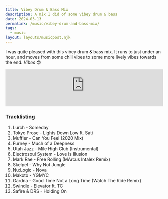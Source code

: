 ```yaml
---
title: Vibey Drum & Bass Mix
description: A mix I did of some vibey drum & bass
date: 2024-03-13
permalink: /music/vibey-drum-and-bass-mix/
tags:
  - music
layout: layouts/musicpost.njk
---
```


I was quite pleased with this vibey drum & bass mix. It runs to just under an hour, and moves from some chill vibes to some more lively vibes towards the end. _Vibes_ 😎


<iframe width="100%" height="120" src="https://player-widget.mixcloud.com/widget/iframe/?hide_cover=1&feed=%2Fhiccup%2Fvibey-drum-bass-mix%2F" frameborder="0" ></iframe>

### Tracklisting

1. Lurch - Someday
2. Tokyo Prose - Lights Down Low ft. Sati
3. Muffler - Can You Feel (2020 Mix)
4. Furney - Much of a Deepness
5. Utah Jazz - Mile High Club (Instrumental)
6. Electrosoul System - Love Is Illusion
7. Mark Rae - Free Rolling (MArcus Intalex Remix)
8. Skelpel - Why Not Jungle
9. Nu:Logic - Nova
10. Makoto - YGMYC
11. Gardna - Good Time Not a Long Time (Watch The Ride Remix)
12. Swindle - Elevator ft. TC
13. Safire & DRS - Holding On
